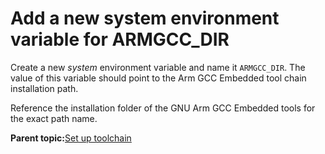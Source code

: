# Add a new system environment variable for ARMGCC\_DIR

Create a new *system* environment variable and name it `ARMGCC_DIR`. The value of this variable should point to the Arm GCC Embedded tool chain installation path.

Reference the installation folder of the GNU Arm GCC Embedded tools for the exact path name.

**Parent topic:**[Set up toolchain](../topics/set_up_toolchain.md)


